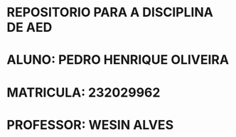 #    REPOSITORIO PARA A DISCIPLINA DE AED 
#    ALUNO: PEDRO HENRIQUE OLIVEIRA
#    MATRICULA: 232029962
 #   PROFESSOR: WESIN ALVES
